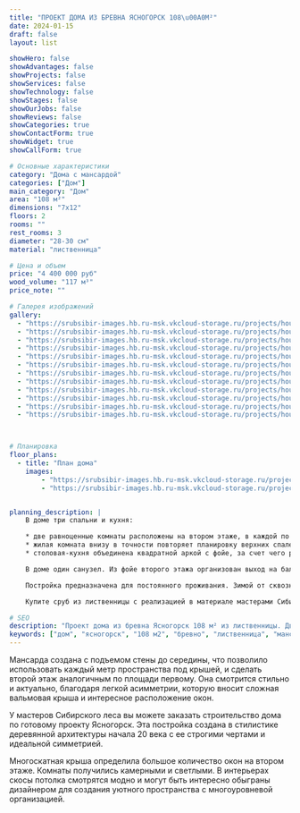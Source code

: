 ```yaml
---
title: "ПРОЕКТ ДОМА ИЗ БРЕВНА ЯСНОГОРСК 108\u00A0М²"
date: 2024-01-15
draft: false
layout: list

showHero: false
showAdvantages: false
showProjects: false
showServices: false
showTechnology: false
showStages: false
showOurJobs: false
showReviews: false
showCategories: true
showContactForm: true
showWidget: true
showCallForm: true

# Основные характеристики
category: "Дома с мансардой"
categories: ["Дом"]
main_category: "Дом"
area: "108 м²"
dimensions: "7x12"
floors: 2
rooms: ""
rest_rooms: 3
diameter: "28-30 см"
material: "лиственница"

# Цена и объем
price: "4 400 000 руб"
wood_volume: "117 м³"
price_note: ""

# Галерея изображений
gallery:
  - "https://srubsibir-images.hb.ru-msk.vkcloud-storage.ru/projects/houses/dom-yasnogorsk-108/dom-13-1.jpg"
  - "https://srubsibir-images.hb.ru-msk.vkcloud-storage.ru/projects/houses/dom-yasnogorsk-108/dom-13-2.jpg"
  - "https://srubsibir-images.hb.ru-msk.vkcloud-storage.ru/projects/houses/dom-yasnogorsk-108/dom-13-3.jpg"
  - "https://srubsibir-images.hb.ru-msk.vkcloud-storage.ru/projects/houses/dom-yasnogorsk-108/dom-13-4.jpg"
  - "https://srubsibir-images.hb.ru-msk.vkcloud-storage.ru/projects/houses/dom-yasnogorsk-108/dom-13-5.jpg"
  - "https://srubsibir-images.hb.ru-msk.vkcloud-storage.ru/projects/houses/dom-yasnogorsk-108/dom-13-6.jpg"
  - "https://srubsibir-images.hb.ru-msk.vkcloud-storage.ru/projects/houses/dom-yasnogorsk-108/dom-13-7.jpg"
  - "https://srubsibir-images.hb.ru-msk.vkcloud-storage.ru/projects/houses/dom-yasnogorsk-108/dom-13-8.jpg"
  - "https://srubsibir-images.hb.ru-msk.vkcloud-storage.ru/projects/houses/dom-yasnogorsk-108/dom-13-9.jpg"
  - "https://srubsibir-images.hb.ru-msk.vkcloud-storage.ru/projects/houses/dom-yasnogorsk-108/dom-13-10.jpg"
  - "https://srubsibir-images.hb.ru-msk.vkcloud-storage.ru/projects/houses/dom-yasnogorsk-108/dom-13-11.png"
  - "https://srubsibir-images.hb.ru-msk.vkcloud-storage.ru/projects/houses/dom-yasnogorsk-108/dom-13-12.png"



# Планировка
floor_plans:
  - title: "План дома"
    images:
        - "https://srubsibir-images.hb.ru-msk.vkcloud-storage.ru/projects/houses/dom-yasnogorsk-108/dom-13-11.png"
        - "https://srubsibir-images.hb.ru-msk.vkcloud-storage.ru/projects/houses/dom-yasnogorsk-108/dom-13-12.png"


planning_description: |
    В доме три спальни и кухня:

    * две равноценные комнаты расположены на втором этаже, в каждой по два окна и выход в фойе;
    * жилая комната внизу в точности повторяет планировку верхних спален;
    * столовая-кухня объединена квадратной аркой с фойе, за счет чего расширено пространство этого помещения и возможно интересное зонирование интерьера.

    В доме один санузел. Из фойе второго этажа организован выход на балкон, расположенный вдоль короткой стены дома. Вы сможете наслаждаться свежим воздухом приятного летнего утра, еще не спускаясь вниз, просто выйдя из спальни.

    Постройка предназначена для постоянного проживания. Зимой от сквозняков и холода внутреннее пространство защитят несколько вспомогательных помещений у входа. Теплый тамбур внутри общего периметра здания ведет в прихожую, в которой расположена двупролетная лестница для входа в мансарду. До жилых помещений сквозняки не доходят, потому что двери в них выходят в небольшие фойе.

    Купите сруб из лиственницы с реализацией в материале мастерами Сибирского леса, и ваш дом простоит больше 100 лет, радуя хозяев теплом и естественной красотой фактуры натурального дерева.

# SEO
description: "Проект дома из бревна Ясногорск 108 м² из лиственницы. Двухэтажный дом с мансардой и балконом, диаметр бревна 28-30 см."
keywords: ["дом", "ясногорск", "108 м2", "бревно", "лиственница", "мансарда", "балкон"]
---
```


Мансарда создана с подъемом стены до середины, что позволило использовать каждый метр пространства под крышей, и сделать второй этаж аналогичным по площади первому. Она смотрится стильно и актуально, благодаря легкой асимметрии, которую вносит сложная вальмовая крыша и интересное расположение окон.

У мастеров Сибирского леса вы можете заказать строительство дома по готовому проекту Ясногорск. Эта постройка создана в стилистике деревянной архитектуры начала 20 века с ее строгими чертами и идеальной симметрией.

Многоскатная крыша определила большое количество окон на втором этаже. Комнаты получились камерными и светлыми. В интерьерах скосы потолка смотрятся модно и могут быть интересно обыграны дизайнером для создания уютного пространства с многоуровневой организацией.
